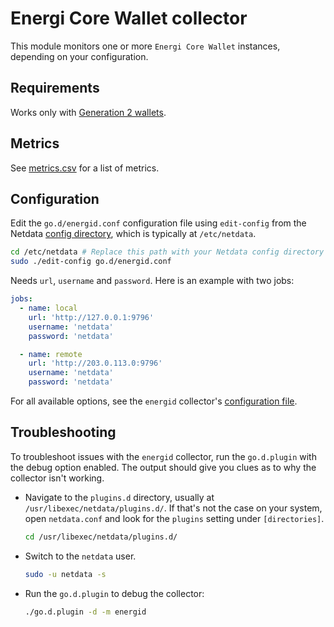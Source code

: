 <!--
title: "Energi Core Wallet monitoring with Netdata"
description: "Monitor the health and performance of Energi Core Wallets with zero configuration, per-second metric granularity, and interactive visualizations."
custom_edit_url: "https://github.com/netdata/go.d.plugin/edit/master/modules/energid/README.md"
sidebar_label: "Energi Core Wallet"
learn_status: "Published"
learn_topic_type: "References"
learn_rel_path: "Integrations/Monitor/Remotes/Devices"
-->

# Energi Core Wallet collector

This module monitors one or more `Energi Core Wallet` instances, depending on your configuration.

## Requirements

Works only with [Generation 2 wallets](https://docs.energi.software/en/downloads/gen2-core-wallet).

## Metrics

See [metrics.csv](https://github.com/netdata/go.d.plugin/blob/master/modules/energid/metrics.csv) for a list of
metrics.

## Configuration

Edit the `go.d/energid.conf` configuration file using `edit-config` from the
Netdata [config directory](https://github.com/netdata/netdata/blob/master/docs/configure/nodes.md), which is typically
at `/etc/netdata`.

```bash
cd /etc/netdata # Replace this path with your Netdata config directory
sudo ./edit-config go.d/energid.conf
```

Needs `url`, `username` and `password`. Here is an example with two jobs:

```yaml
jobs:
  - name: local
    url: 'http://127.0.0.1:9796'
    username: 'netdata'
    password: 'netdata'

  - name: remote
    url: 'http://203.0.113.0:9796'
    username: 'netdata'
    password: 'netdata'
```

For all available options, see the `energid`
collector's [configuration file](https://github.com/netdata/go.d.plugin/blob/master/config/go.d/energid.conf).

## Troubleshooting

To troubleshoot issues with the `energid` collector, run the `go.d.plugin` with the debug option enabled. The output
should give you clues as to why the collector isn't working.

- Navigate to the `plugins.d` directory, usually at `/usr/libexec/netdata/plugins.d/`. If that's not the case on
  your system, open `netdata.conf` and look for the `plugins` setting under `[directories]`.

  ```bash
  cd /usr/libexec/netdata/plugins.d/
  ```

- Switch to the `netdata` user.

  ```bash
  sudo -u netdata -s
  ```

- Run the `go.d.plugin` to debug the collector:

  ```bash
  ./go.d.plugin -d -m energid
  ```
